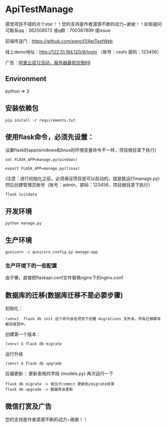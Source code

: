 # ApiTestManage
感觉项目不错的点个star！！您的支持是作者源源不断的动力~谢谢！！如有疑问可联系qq：362508572   或q群：700387899 或issue

前端传送门：https://github.com/pencil1/ApiTestWeb

线上demo地址：http://122.51.184.120/#/login （账号：ceshi 密码：123456）

广告：[阿里云双12活动，服务器最低仅限89](https://www.aliyun.com/minisite/goods?userCode=xd46ktom&share_source=aliyun_app)

## Environment
python => 3



## 安装依赖包

    pip install -r requirements.txt



## 使用flask命令，必须先设置：

设置flask的app(windows和linux的环境变量命令不一样，项目根目录下执行)

    set FLASK_APP=manage.py(windows)

    export FLASK_APP=manage.py(linux)

(注意：进行初始化之前，必须保证项目是可以启动的，就是能运行manage.py)
然后创建管理员账号（账号：admin，密码：123456，项目根目录下执行）

    flask initdata


## 开发环境

    python manage.py


## 生产环境

    gunicorn -c gunicorn_config.py manage:app


### 生产环境下的一些配置
由于懒，直接把flaskapi.conf文件替换nginx下的nginx.conf



## 数据库的迁移(数据库迁移不是必要步骤)

初始化：

    (venv)  flask db init 这个命令会在项目下创建 migrations 文件夹，所有迁移脚本都存放其中。


创建第一个版本：

    (venv) $ flask db migrate


运行升级

    (venv) $ flask db upgrade

后缀更新：
更新表格的字段 (models.py)
再次运行一下

    flask db migrate -> 相当于commit 更新到/migrate目录
    flask db upgrade -> 数据库会更新
	

## 微信打赏及广告

您的支持是作者源源不断的动力~谢谢！！



